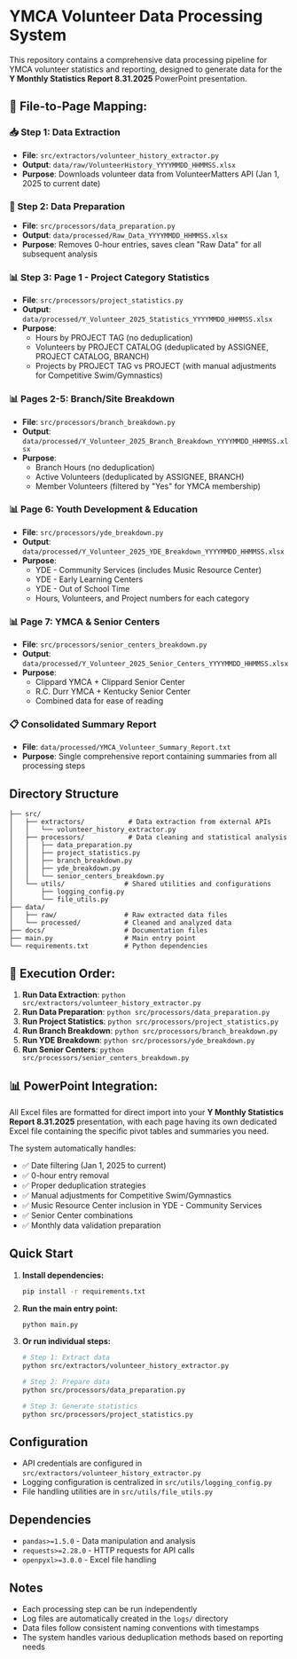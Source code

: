 # YMCA Volunteer Data Processing System

This repository contains a comprehensive data processing pipeline for YMCA volunteer statistics and reporting, designed to generate data for the **Y Monthly Statistics Report 8.31.2025** PowerPoint presentation.

## 📁 **File-to-Page Mapping:**

### **📥 Step 1: Data Extraction**
- **File**: `src/extractors/volunteer_history_extractor.py`
- **Output**: `data/raw/VolunteerHistory_YYYYMMDD_HHMMSS.xlsx`
- **Purpose**: Downloads volunteer data from VolunteerMatters API (Jan 1, 2025 to current date)

### **🧹 Step 2: Data Preparation**
- **File**: `src/processors/data_preparation.py`
- **Output**: `data/processed/Raw_Data_YYYYMMDD_HHMMSS.xlsx`
- **Purpose**: Removes 0-hour entries, saves clean "Raw Data" for all subsequent analysis

### **📊 Step 3: Page 1 - Project Category Statistics**
- **File**: `src/processors/project_statistics.py`
- **Output**: `data/processed/Y_Volunteer_2025_Statistics_YYYYMMDD_HHMMSS.xlsx`
- **Purpose**: 
  - Hours by PROJECT TAG (no deduplication)
  - Volunteers by PROJECT CATALOG (deduplicated by ASSIGNEE, PROJECT CATALOG, BRANCH)
  - Projects by PROJECT TAG vs PROJECT (with manual adjustments for Competitive Swim/Gymnastics)

### **📊 Pages 2-5: Branch/Site Breakdown**
- **File**: `src/processors/branch_breakdown.py`
- **Output**: `data/processed/Y_Volunteer_2025_Branch_Breakdown_YYYYMMDD_HHMMSS.xlsx`
- **Purpose**:
  - Branch Hours (no deduplication)
  - Active Volunteers (deduplicated by ASSIGNEE, BRANCH)
  - Member Volunteers (filtered by "Yes" for YMCA membership)

### **📊 Page 6: Youth Development & Education**
- **File**: `src/processors/yde_breakdown.py`
- **Output**: `data/processed/Y_Volunteer_2025_YDE_Breakdown_YYYYMMDD_HHMMSS.xlsx`
- **Purpose**:
  - YDE - Community Services (includes Music Resource Center)
  - YDE - Early Learning Centers
  - YDE - Out of School Time
  - Hours, Volunteers, and Project numbers for each category

### **📊 Page 7: YMCA & Senior Centers**
- **File**: `src/processors/senior_centers_breakdown.py`
- **Output**: `data/processed/Y_Volunteer_2025_Senior_Centers_YYYYMMDD_HHMMSS.xlsx`
- **Purpose**:
  - Clippard YMCA + Clippard Senior Center
  - R.C. Durr YMCA + Kentucky Senior Center
  - Combined data for ease of reading

### **📋 Consolidated Summary Report**
- **File**: `data/processed/YMCA_Volunteer_Summary_Report.txt`
- **Purpose**: Single comprehensive report containing summaries from all processing steps

## Directory Structure

```
├── src/
│   ├── extractors/           # Data extraction from external APIs
│   │   └── volunteer_history_extractor.py
│   ├── processors/           # Data cleaning and statistical analysis
│   │   ├── data_preparation.py
│   │   ├── project_statistics.py
│   │   ├── branch_breakdown.py
│   │   ├── yde_breakdown.py
│   │   └── senior_centers_breakdown.py
│   └── utils/               # Shared utilities and configurations
│       ├── logging_config.py
│       └── file_utils.py
├── data/
│   ├── raw/                 # Raw extracted data files
│   └── processed/           # Cleaned and analyzed data
├── docs/                    # Documentation files
├── main.py                  # Main entry point
└── requirements.txt         # Python dependencies
```

## 🚀 **Execution Order:**

1. **Run Data Extraction**: `python src/extractors/volunteer_history_extractor.py`
2. **Run Data Preparation**: `python src/processors/data_preparation.py`
3. **Run Project Statistics**: `python src/processors/project_statistics.py`
4. **Run Branch Breakdown**: `python src/processors/branch_breakdown.py`
5. **Run YDE Breakdown**: `python src/processors/yde_breakdown.py`
6. **Run Senior Centers**: `python src/processors/senior_centers_breakdown.py`

## 📊 **PowerPoint Integration:**
All Excel files are formatted for direct import into your **Y Monthly Statistics Report 8.31.2025** presentation, with each page having its own dedicated Excel file containing the specific pivot tables and summaries you need.

The system automatically handles:
- ✅ Date filtering (Jan 1, 2025 to current)
- ✅ 0-hour entry removal
- ✅ Proper deduplication strategies
- ✅ Manual adjustments for Competitive Swim/Gymnastics
- ✅ Music Resource Center inclusion in YDE - Community Services
- ✅ Senior Center combinations
- ✅ Monthly data validation preparation

## Quick Start

1. **Install dependencies:**
   ```bash
   pip install -r requirements.txt
   ```

2. **Run the main entry point:**
   ```bash
   python main.py
   ```

3. **Or run individual steps:**
   ```bash
   # Step 1: Extract data
   python src/extractors/volunteer_history_extractor.py
   
   # Step 2: Prepare data
   python src/processors/data_preparation.py
   
   # Step 3: Generate statistics
   python src/processors/project_statistics.py
   ```

## Configuration

- API credentials are configured in `src/extractors/volunteer_history_extractor.py`
- Logging configuration is centralized in `src/utils/logging_config.py`
- File handling utilities are in `src/utils/file_utils.py`

## Dependencies

- `pandas>=1.5.0` - Data manipulation and analysis
- `requests>=2.28.0` - HTTP requests for API calls  
- `openpyxl>=3.0.0` - Excel file handling

## Notes

- Each processing step can be run independently
- Log files are automatically created in the `logs/` directory
- Data files follow consistent naming conventions with timestamps
- The system handles various deduplication methods based on reporting needs
